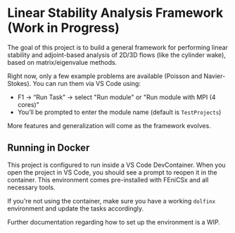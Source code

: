 # Linear Stability Analysis Framework (Work in Progress)

The goal of this project is to build a general framework for performing linear stability and adjoint-based analysis of 2D/3D flows (like the cylinder wake), based on matrix/eigenvalue methods.

Right now, only a few example problems are available (Poisson and Navier-Stokes).
You can run them via VS Code using:

- F1 → “Run Task” → select "Run module" or "Run module with MPI (4 cores)"
- You’ll be prompted to enter the module name (default is `TestProjects`)

More features and generalization will come as the framework evolves.

## Running in Docker

This project is configured to run inside a VS Code DevContainer.
When you open the project in VS Code, you should see a prompt to reopen it in the container.
This environment comes pre-installed with FEniCSx and all necessary tools.

If you're not using the container, make sure you have a working `dolfinx` environment and update the tasks accordingly.

Further documentation regarding how to set up the environment is a WIP.